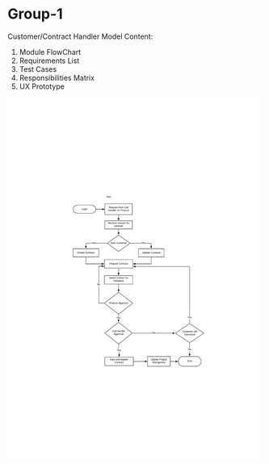 # Group-1
Customer/Contract Handler Model 
Content:
1. Module FlowChart
2. Requirements List
3. Test Cases
4. Responsibilities Matrix
5. UX Prototype

![alt text](img.png)
